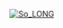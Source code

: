 [![So_LONG](https://i9.ytimg.com/vi/2IhYhJnCBO8/mq1.jpg?sqp=CPCj4J0G-oaymwEmCMACELQB8quKqQMa8AEB-AHUBoAC4AOKAgwIABABGGUgZShlMA8=&rs=AOn4CLCqkIZlBwQI8jUDYilLp37F9SLMdw)](https://youtu.be/2IhYhJnCBO8)
